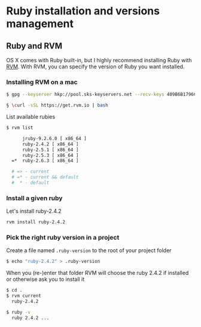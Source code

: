# Ruby installation and versions management

## Ruby and RVM
 
OS X comes with Ruby built-in, but I highly recommend installing Ruby with [RVM](http://rvm.io). With RVM, you can specify the version of Ruby you want installed.


### Installing RVM on a mac
```bash
$ gpg --keyserver hkp://pool.sks-keyservers.net --recv-keys 409B6B1796C275462A1703113804BB82D39DC0E3 7D2BAF1CF37B13E2069D6956105BD0E739499BDB

§ \curl -sSL https://get.rvm.io | bash
```

List available rubies

```bash
$ rvm list

      jruby-9.2.6.0 [ x86_64 ]
      ruby-2.4.2 [ x86_64 ]
      ruby-2.5.1 [ x86_64 ]
      ruby-2.5.3 [ x86_64 ]
  =*  ruby-2.6.3 [ x86_64 ]

  # => - current
  # =* - current && default
  #  * - default
```

### Install a given ruby

Let's install ruby-2.4.2

```bash
rvm install ruby-2.4.2
```

### Pick the right ruby version in a project

Create a file named `.ruby-version` to the root of your project folder

```bash 
$ echo "ruby-2.4.2" > .ruby-version
```

When you (re-)enter that folder RVM will choose the ruby 2.4.2 if installed or otherwise ask you to install it

```bash
$ cd .
$ rvm current
  ruby-2.4.2
```

```bash
$ ruby -v
  ruby 2.4.2 ...
```

